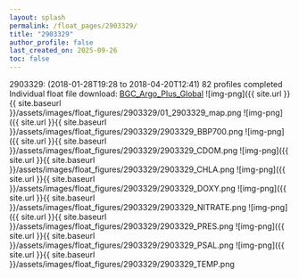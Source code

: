 ```yaml
---
layout: splash
permalink: /float_pages/2903329/
title: "2903329"
author_profile: false
last_created_on: 2025-09-26
toc: false
---
```

 
2903329:  (2018-01-28T19:28 to 2018-04-20T12:41)
82 profiles completed
Individual float file download: [BGC_Argo_Plus_Global](https://ftp.soest.hawaii.edu/bgc_argo_plus/Individual_Floats/outliers_removed/2903329_Sprof_processed.nc)
![img-png]({{ site.url }}{{ site.baseurl }}/assets/images/float_figures/2903329/01_2903329_map.png
![img-png]({{ site.url }}{{ site.baseurl }}/assets/images/float_figures/2903329/2903329_BBP700.png
![img-png]({{ site.url }}{{ site.baseurl }}/assets/images/float_figures/2903329/2903329_CDOM.png
![img-png]({{ site.url }}{{ site.baseurl }}/assets/images/float_figures/2903329/2903329_CHLA.png
![img-png]({{ site.url }}{{ site.baseurl }}/assets/images/float_figures/2903329/2903329_DOXY.png
![img-png]({{ site.url }}{{ site.baseurl }}/assets/images/float_figures/2903329/2903329_NITRATE.png
![img-png]({{ site.url }}{{ site.baseurl }}/assets/images/float_figures/2903329/2903329_PRES.png
![img-png]({{ site.url }}{{ site.baseurl }}/assets/images/float_figures/2903329/2903329_PSAL.png
![img-png]({{ site.url }}{{ site.baseurl }}/assets/images/float_figures/2903329/2903329_TEMP.png
